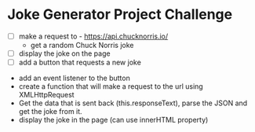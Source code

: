 # Joke Generator Project Challenge

- [ ] make a request to - https://api.chucknorris.io/
  - get a random Chuck Norris joke
- [ ] display the joke on the page
- [ ] add a button that requests a new joke

- add an event listener to the button
- create a function that will make a request to the url using XMLHttpRequest
- Get the data that is sent back (this.responseText), parse the JSON and get the joke from it.
- display the joke in the page (can use innerHTML property)


